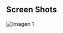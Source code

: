 ## Screen Shots

![Imagen 1]([https://github.com/usuario/repositorio/blob/main/screenshots/imagen1.png?raw=true](https://github.com/Avila1902/Programacion-IV/blob/main/Practica5-SistemaDeCalificaciones/Resources/Screenshot%202025-02-20%20131759.png))

